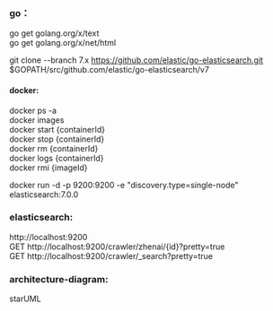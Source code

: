 ### go：  
go get golang.org/x/text    
go get golang.org/x/net/html  

git clone --branch 7.x https://github.com/elastic/go-elasticsearch.git $GOPATH/src/github.com/elastic/go-elasticsearch/v7  

#### docker:    
docker ps -a  
docker images  
docker start {containerId}  
docker stop {containerId}  
docker rm {containerId}  
docker logs {containerId}  
docker rmi {imageId}  

docker run -d -p 9200:9200 -e "discovery.type=single-node" elasticsearch:7.0.0  

### elasticsearch:  
http://localhost:9200  
GET http://localhost:9200/crawler/zhenai/{id}?pretty=true  
GET http://localhost:9200/crawler/_search?pretty=true  

### architecture-diagram:   
starUML  

